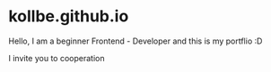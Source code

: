 # kollbe.github.io


Hello, I am a beginner Frontend - Developer and this is my portflio :D 

  
I invite you to cooperation
